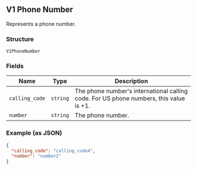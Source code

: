 ## V1 Phone Number

Represents a phone number.

### Structure

`V1PhoneNumber`

### Fields

| Name | Type | Description |
|  --- | --- | --- |
| `calling_code` | `string` | The phone number's international calling code. For US phone numbers, this value is +1. |
| `number` | `string` | The phone number. |

### Example (as JSON)

```json
{
  "calling_code": "calling_code4",
  "number": "number2"
}
```

